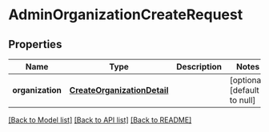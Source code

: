 # AdminOrganizationCreateRequest
## Properties

Name | Type | Description | Notes
------------ | ------------- | ------------- | -------------
**organization** | [**CreateOrganizationDetail**](CreateOrganizationDetail.md) |  | [optional] [default to null]

[[Back to Model list]](../README.md#documentation-for-models) [[Back to API list]](../README.md#documentation-for-api-endpoints) [[Back to README]](../README.md)

